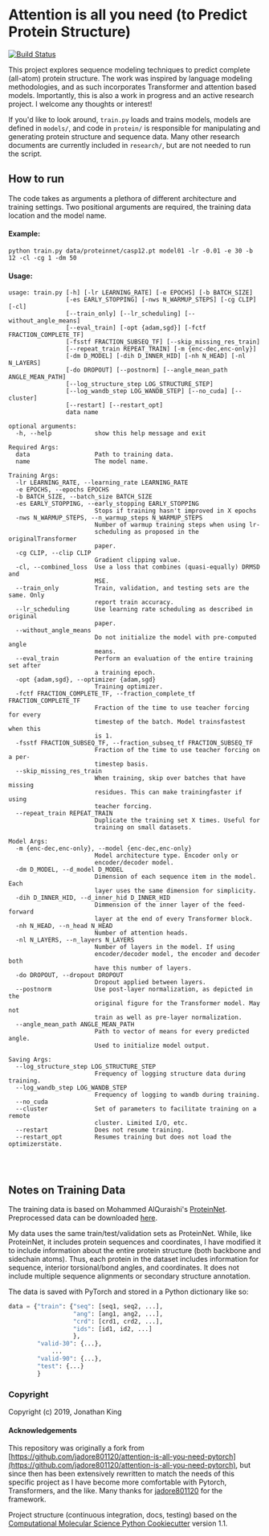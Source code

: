 # Attention is all you need (to Predict Protein Structure)
[//]: # (Badges)
[![Build Status](https://travis-ci.com/jonathanking/protein-transformer.svg?branch=continuous_integration)](https://travis-ci.com/jonathanking/protein-transformer)



This project explores sequence modeling techniques to predict complete (all-atom) protein structure. The work was inspired by language modeling methodologies, and as such incorporates Transformer and attention based models. Importantly, this is also a work in progress and an active research project. I welcome any thoughts or interest! 

If you'd like to look around, `train.py` loads and trains models, models are defined in `models/`, and code in `protein/` is responsible for manipulating and generating protein structure and sequence data. Many other research documents are currently included in `research/`, but are not needed to run the script. 

## How to run

The code takes as arguments a plethora of different architecture and training settings. Two positional arguments are required, the training data location and the model name.


#### Example:
```
python train.py data/proteinnet/casp12.pt model01 -lr -0.01 -e 30 -b 12 -cl -cg 1 -dm 50 
```

#### Usage:
```
usage: train.py [-h] [-lr LEARNING_RATE] [-e EPOCHS] [-b BATCH_SIZE]
                [-es EARLY_STOPPING] [-nws N_WARMUP_STEPS] [-cg CLIP] [-cl]
                [--train_only] [--lr_scheduling] [--without_angle_means]
                [--eval_train] [-opt {adam,sgd}] [-fctf FRACTION_COMPLETE_TF]
                [-fsstf FRACTION_SUBSEQ_TF] [--skip_missing_res_train]
                [--repeat_train REPEAT_TRAIN] [-m {enc-dec,enc-only}]
                [-dm D_MODEL] [-dih D_INNER_HID] [-nh N_HEAD] [-nl N_LAYERS]
                [-do DROPOUT] [--postnorm] [--angle_mean_path ANGLE_MEAN_PATH]
                [--log_structure_step LOG_STRUCTURE_STEP]
                [--log_wandb_step LOG_WANDB_STEP] [--no_cuda] [--cluster]
                [--restart] [--restart_opt]
                data name

optional arguments:
  -h, --help            show this help message and exit

Required Args:
  data                  Path to training data.
  name                  The model name.

Training Args:
  -lr LEARNING_RATE, --learning_rate LEARNING_RATE
  -e EPOCHS, --epochs EPOCHS
  -b BATCH_SIZE, --batch_size BATCH_SIZE
  -es EARLY_STOPPING, --early_stopping EARLY_STOPPING
                        Stops if training hasn't improved in X epochs
  -nws N_WARMUP_STEPS, --n_warmup_steps N_WARMUP_STEPS
                        Number of warmup training steps when using lr-
                        scheduling as proposed in the originalTransformer
                        paper.
  -cg CLIP, --clip CLIP
                        Gradient clipping value.
  -cl, --combined_loss  Use a loss that combines (quasi-equally) DRMSD and
                        MSE.
  --train_only          Train, validation, and testing sets are the same. Only
                        report train accuracy.
  --lr_scheduling       Use learning rate scheduling as described in original
                        paper.
  --without_angle_means
                        Do not initialize the model with pre-computed angle
                        means.
  --eval_train          Perform an evaluation of the entire training set after
                        a training epoch.
  -opt {adam,sgd}, --optimizer {adam,sgd}
                        Training optimizer.
  -fctf FRACTION_COMPLETE_TF, --fraction_complete_tf FRACTION_COMPLETE_TF
                        Fraction of the time to use teacher forcing for every
                        timestep of the batch. Model trainsfastest when this
                        is 1.
  -fsstf FRACTION_SUBSEQ_TF, --fraction_subseq_tf FRACTION_SUBSEQ_TF
                        Fraction of the time to use teacher forcing on a per-
                        timestep basis.
  --skip_missing_res_train
                        When training, skip over batches that have missing
                        residues. This can make trainingfaster if using
                        teacher forcing.
  --repeat_train REPEAT_TRAIN
                        Duplicate the training set X times. Useful for
                        training on small datasets.

Model Args:
  -m {enc-dec,enc-only}, --model {enc-dec,enc-only}
                        Model architecture type. Encoder only or
                        encoder/decoder model.
  -dm D_MODEL, --d_model D_MODEL
                        Dimension of each sequence item in the model. Each
                        layer uses the same dimension for simplicity.
  -dih D_INNER_HID, --d_inner_hid D_INNER_HID
                        Dimmension of the inner layer of the feed-forward
                        layer at the end of every Transformer block.
  -nh N_HEAD, --n_head N_HEAD
                        Number of attention heads.
  -nl N_LAYERS, --n_layers N_LAYERS
                        Number of layers in the model. If using
                        encoder/decoder model, the encoder and decoder both
                        have this number of layers.
  -do DROPOUT, --dropout DROPOUT
                        Dropout applied between layers.
  --postnorm            Use post-layer normalization, as depicted in the
                        original figure for the Transformer model. May not
                        train as well as pre-layer normalization.
  --angle_mean_path ANGLE_MEAN_PATH
                        Path to vector of means for every predicted angle.
                        Used to initialize model output.

Saving Args:
  --log_structure_step LOG_STRUCTURE_STEP
                        Frequency of logging structure data during training.
  --log_wandb_step LOG_WANDB_STEP
                        Frequency of logging to wandb during training.
  --no_cuda
  --cluster             Set of parameters to facilitate training on a remote
                        cluster. Limited I/O, etc.
  --restart             Does not resume training.
  --restart_opt         Resumes training but does not load the optimizerstate.




```

## Notes on Training Data

The training data is based on Mohammed AlQuraishi's [ProteinNet](https://github.com/aqlaboratory/proteinnet). Preprocessed data can be downloaded [here](https://pitt.box.com/s/1jc66xcs4ddfi9o2ik8ozozcswen43fh). 

My data uses the same train/test/validation sets as ProteinNet. While, like ProteinNet, it includes protein sequences and coordinates, I have modified it to include information about the entire protein structure (both backbone and sidechain atoms). Thus, each protein in the dataset includes information for sequence, interior torsional/bond angles, and coordinates. It does not include multiple sequence alignments or secondary structure annotation.

The data is saved with PyTorch and stored in a Python dictionary like so:
```python
data = {"train": {"seq": [seq1, seq2, ...],
                  "ang": [ang1, ang2, ...],
                  "crd": [crd1, crd2, ...],
                  "ids": [id1, id2, ...]
                  },
        "valid-30": {...},
            ...
        "valid-90": {...},
        "test": {...}
        }
```


### Copyright

Copyright (c) 2019, Jonathan King


#### Acknowledgements

This repository was originally a fork from [https://github.com/jadore801120/attention-is-all-you-need-pytorch](https://github.com/jadore801120/attention-is-all-you-need-pytorch), but since then has been extensively rewritten to match the needs of this specific project as I have become more comfortable with Pytorch, Transformers, and the like. Many thanks for [jadore801120](https://github.com/jadore801120/) for the framework.
 
Project structure (continuous integration, docs, testing) based on the 
[Computational Molecular Science Python Cookiecutter](https://github.com/molssi/cookiecutter-cms) version 1.1.
